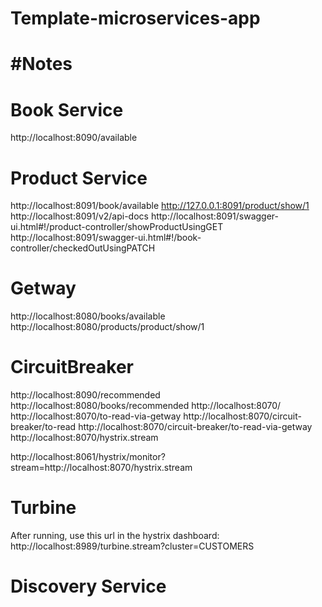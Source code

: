 # Template-microservices-app

#Notes
=======

Book Service
=======
http://localhost:8090/available

Product Service
=======
http://localhost:8091/book/available
http://127.0.0.1:8091/product/show/1
http://localhost:8091/v2/api-docs
http://localhost:8091/swagger-ui.html#!/product-controller/showProductUsingGET
http://localhost:8091/swagger-ui.html#!/book-controller/checkedOutUsingPATCH

Getway
=======
http://localhost:8080/books/available
http://localhost:8080/products/product/show/1

CircuitBreaker
=======
http://localhost:8090/recommended
http://localhost:8080/books/recommended
http://localhost:8070/
http://localhost:8070/to-read-via-getway
http://localhost:8070/circuit-breaker/to-read
http://localhost:8070/circuit-breaker/to-read-via-getway
http://localhost:8070/hystrix.stream

http://localhost:8061/hystrix/monitor?stream=http://localhost:8070/hystrix.stream


Turbine
=======
After running, use this url in the hystrix dashboard:
http://localhost:8989/turbine.stream?cluster=CUSTOMERS


Discovery Service
=======
